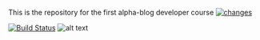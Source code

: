 This is the repository for the first alpha-blog developer course
[![changes](http://dash.127.0.0.1.nip.io/get-github-installation-link-for-org)](http://dash.127.0.0.1.nip.io/get-github-installation-link-for-org)

[![Build Status](http://dash.127.0.0.1.nip.io/assets/github-1576cc5eebe0bd7c270642fb1283a72585fc26e7e2acb87250484d008f6f032d.svg)](https://google.com)
![alt text](https://github.com/v-codecrux/test_blog/blob/master/app/assets/images/authorclimber.JPG)
